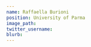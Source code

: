 ```yaml
---
name: Raffaella Burioni 
position: University of Parma
image_path:
twitter_username:
blurb:
---
```

